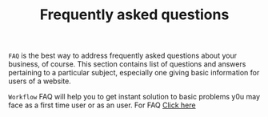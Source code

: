 ﻿---
title: "Frequently asked questions"
toc: true
tag: developers
category: "Workflow"
menus: 
    workflow:
        title: "FAQs" 
        icon: fa fa-file-word-o
        identifier: workflowfaqs
---


`FAQ` is the best way to address frequently asked questions about your business, of course. This section contains list of questions and answers pertaining to a particular subject, especially one giving basic information for users of a website. 

`Workflow` FAQ will help you to get instant solution to basic problems y0u may face as a first time user or as an user. For FAQ [Click here](https://www.appseconnect.com/faqs/what-is-appseconnect-workflow/)